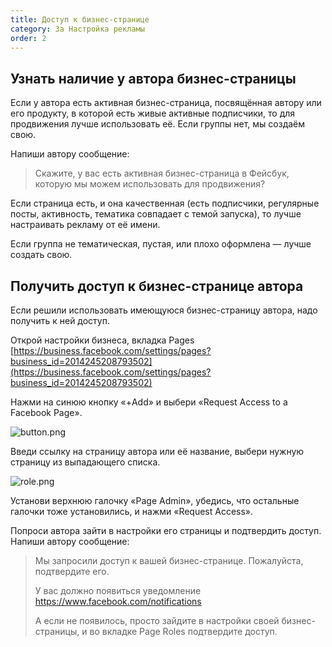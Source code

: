 ```yaml
---
title: Доступ к бизнес-странице
category: 3a Настройка рекламы
order: 2
---
```


## Узнать наличие у автора бизнес-страницы

Если у автора есть активная бизнес-страница, посвящённая автору или его продукту, в которой есть живые активные подписчики, то для продвижения лучше использовать её. Если группы нет, мы создаём свою.

Напиши автору сообщение:

> Скажите, у вас есть активная бизнес-страница в Фейсбук, которую мы можем использовать для продвижения?

Если страница есть, и она качественная (есть подписчики, регулярные посты, активность, тематика совпадает с темой запуска), то лучше настраивать рекламу от её имени.

Если группа не тематическая, пустая, или плохо оформлена — лучше создать свою.

## Получить доступ к бизнес-странице автора

Если решили использовать имеющуюся бизнес-страницу автора, надо получить к ней доступ.

Открой настройки бизнеса, вкладка Pages [https://business.facebook.com/settings/pages?business_id=2014245208793502](https://business.facebook.com/settings/pages?business_id=2014245208793502)

Нажми на синюю кнопку «+Add» и выбери «Request Access to a Facebook Page».

![button.png](/images/test/page-get/button.png)

Введи ссылку на страницу автора или её название, выбери нужную страницу из выпадающего списка.

![role.png](/images/test/page-get/role.png)

Установи верхнюю галочку «Page Admin», убедись, что остальные галочки тоже установились, и нажми «Request Access».

Попроси автора зайти в настройки его страницы и подтвердить доступ. Напиши автору сообщение:

> Мы запросили доступ к вашей бизнес-странице. Пожалуйста, подтвердите его.
> 
> У вас должно появиться уведомление https://www.facebook.com/notifications
> 
> А если не появилось, просто зайдите в настройки своей бизнес-страницы, и во вкладке Page Roles подтвердите доступ.

